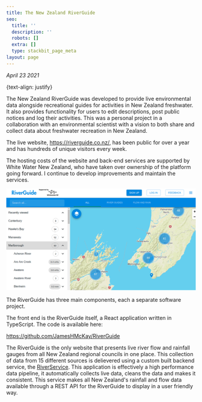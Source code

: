 ```yaml
---
title: The New Zealand RiverGuide
seo:
  title: ''
  description: ''
  robots: []
  extra: []
  type: stackbit_page_meta
layout: page
---
```

*April 23 2021*

 {text-align: justify}

The New Zealand RiverGuide was developed to provide live environmental data alongside recreational guides for activities in New Zealand freshwater. It also provides functionality for users to edit descriptions, post public notices and log their activities. This was a personal project in a collaboration with an environmental scientist with a vision to both share and collect data about freshwater recreation in New Zealand.

The live website, <https://riverguide.co.nz/,> has been public for over a year and has hundreds of unique visitors every week.

The hosting costs of the website and back-end services are supported by White Water New Zealand, who have taken over ownership of the platform going forward. I continue to develop improvements and maintain the services.

![](/images/Screenshot%20from%202021-04-23%2022-50-58.png)

The RiverGuide has three main components, each a separate software project.

The front end is the RiverGuide itself, a React application written in TypeScript. The code is available here:

<https://github.com/JamesHMcKay/RiverGuide>

The RiverGuide is the only website that presents live river flow and rainfall gauges from all New Zealand regional councils in one place. This collection of data from 15 different sources is  delievered using a custom built backend service, the [RiverService](https://github.com/JamesHMcKay/RiverService). This application is effectively a high performance data pipeline, it automatically collects live data, cleans the data and makes it consistent. This service makes all New Zealand's rainfall and flow data available through a REST API for the RiverGuide to display in a user friendly way.
